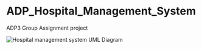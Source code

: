 # ADP_Hospital_Management_System

ADP3 Group Assignment project

![Hospital management system UML Diagram](https://user-images.githubusercontent.com/61689105/162628734-20a6af9f-1d93-47bd-b762-6eee6e80af1c.JPG)